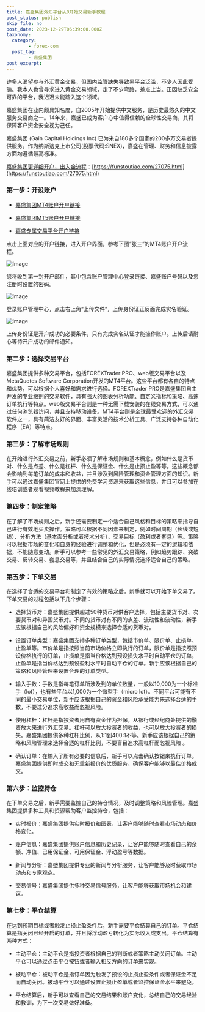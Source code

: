 ```yaml
---
title: 嘉盛集团外汇平台从0开始交易新手教程
post_status: publish
skip_file: no
post_date: 2023-12-29T06:39:00.000Z
taxonomy:
  category:
        - forex-com
  post_tag:
        - 嘉盛集团
post_excerpt: 
---
```

许多人渴望参与外汇黄金交易，但国内监管缺失导致黑平台泛滥，不少人因此受骗。我本人也曾寻求进入黄金交易领域，走了不少弯路，差点上当。正因缺乏安全可靠的平台，我迟迟未能踏入这个领域。

嘉盛集团在业内颇具知名度，自2005年开始提供中文服务，是历史最悠久的中文服务交易商之一。14年来，嘉盛已成为客户心中值得信赖的全球性交易商，其将保障客户资金安全视为己任。

嘉盛集团 (Gain Capital Holdings Inc) 已为来自180多个国家的200多万交易者提供服务。作为纳斯达克上市公司(股票代码:SNEX)，嘉盛在管理、财务和信息披露方面均遵循最高标准。

[嘉盛集团更详细开户，出入金流程](https://funstoutiao.com/27075.html)：[https://funstoutiao.com/27075.html](https://funstoutiao.com/27075.html)

### 第一步：开设账户

* [嘉盛集团MT4账户开户链接](https://s.ssgg.net/jsmt4)

* [嘉盛集团MT5账户开户链接](https://s.ssgg.net/jsmt5)

* [嘉盛专属交易平台开户链接](https://s.ssgg.net/js)

点击上面对应的开户链接，进入开户界面，参考下图“张三”的MT4账户开户流程。

![Image](https://prod-files-secure.s3.us-west-2.amazonaws.com/39ed1227-6d7d-4570-be36-9ccd4a2c4241/7a167aea-686b-400d-af59-4e18eb607a40/640.png?X-Amz-Algorithm=AWS4-HMAC-SHA256&X-Amz-Content-Sha256=UNSIGNED-PAYLOAD&X-Amz-Credential=ASIAZI2LB466TOOOPD4D%2F20250821%2Fus-west-2%2Fs3%2Faws4_request&X-Amz-Date=20250821T161308Z&X-Amz-Expires=3600&X-Amz-Security-Token=IQoJb3JpZ2luX2VjEKj%2F%2F%2F%2F%2F%2F%2F%2F%2F%2FwEaCXVzLXdlc3QtMiJIMEYCIQCMx0mUw746zKGsVyhCz9tQbDgYSg7NdGvlh11a4Fu1hgIhAIAXFF5ojAOtAgkpNUEDX30DU2cWfTJ7BWzACFIdLp%2F9KogECPH%2F%2F%2F%2F%2F%2F%2F%2F%2F%2FwEQABoMNjM3NDIzMTgzODA1IgwqDnQN0ujXi6E%2BNCoq3APF9CEsPUfL5mO7%2FYOIb5n1%2FscQGn3zWUnMMSxjVx9JUx2z%2BQbhWoPAMTetVUjcUgvNSjJsbHPQHlQlODTJYMQ33ie46oEEW%2B%2FpjpV7e8zXG3ToRE8rsPicjHV7Xa4A1%2FaSEoBobBpMgnR6aYciZeW72YYn5N%2BgNf1PADYeOBfc5jHP4cQO5fV%2BWwYEApqJdnw%2Bnh6VfiYbPEEAGoPCJXLn1XD3PpW71TNwZ%2BeK7ThcEYIZxlkfrJEkvRrPyalBP23lFg%2FJe%2BofnnjaPbmFo2G5p0Hk35R%2BNXVJLsQij5Li65qKnrQjYQ93BuWbKiPeCBby3fcv5JmV1qxM3xWdhMgoY4w9tj3wAakfi8QB730YOSaeptbCMtIcrFc4QKemafR8WWRlN7303vUhzwVOcNSZpbe7n29Fk8eI86M%2BIqBm%2B2YMwfVYIqeWpWl0s7rpvpozkN2Wv4kqiO4za1WQ%2BD5Ao2xX7KpU4Ey0oLCpSavcNdqjBw19fyQ%2BjB6Ok2GCW4Bj4s9ledo5nyyUSMWNRWBC8K6kE8U%2BsyNX1%2BqfXyHhnIzpWzXg8ugxU0%2F6pfnhnAvJd7atdhutQsCS5f1BOLVFAqQcjHv9cYkSKxkzRs8w8FGBmDRCZg8IRRiZeTCG9pzFBjqkAdxQvvC2D2UMpM96DrZOKaSJh2QWQ41pbGAYgoR28dQYHYDb1np%2BfqpelCwSYfDvBA7%2BlAS%2BEXRrIL6Ve1HZ5lgrf82MV5QQsfB3EptEptDZWBKBDg1unlR3Ig%2F7MQ7Go%2BAixWOP%2BhcAFBc9L5DbQGDWMRinFWFhBMfbVFCwiEunlwz%2Bz6H6pA9zX8MDZeIq3D8vFbz70gxSkuokyutBtaY0W9Aq&X-Amz-Signature=eaaee175bda1538d72e18fabc615770f823f79a32b1f7b656189c28696b370de&X-Amz-SignedHeaders=host&x-amz-checksum-mode=ENABLED&x-id=GetObject)

您将收到第一封开户邮件，其中包含账户管理中心登录链接、嘉盛账户号码以及您注册时设置的密码。

![Image](https://prod-files-secure.s3.us-west-2.amazonaws.com/39ed1227-6d7d-4570-be36-9ccd4a2c4241/eaa1c6b3-2877-4284-a0e1-530e222c27fb/image.png?X-Amz-Algorithm=AWS4-HMAC-SHA256&X-Amz-Content-Sha256=UNSIGNED-PAYLOAD&X-Amz-Credential=ASIAZI2LB466TOOOPD4D%2F20250821%2Fus-west-2%2Fs3%2Faws4_request&X-Amz-Date=20250821T161308Z&X-Amz-Expires=3600&X-Amz-Security-Token=IQoJb3JpZ2luX2VjEKj%2F%2F%2F%2F%2F%2F%2F%2F%2F%2FwEaCXVzLXdlc3QtMiJIMEYCIQCMx0mUw746zKGsVyhCz9tQbDgYSg7NdGvlh11a4Fu1hgIhAIAXFF5ojAOtAgkpNUEDX30DU2cWfTJ7BWzACFIdLp%2F9KogECPH%2F%2F%2F%2F%2F%2F%2F%2F%2F%2FwEQABoMNjM3NDIzMTgzODA1IgwqDnQN0ujXi6E%2BNCoq3APF9CEsPUfL5mO7%2FYOIb5n1%2FscQGn3zWUnMMSxjVx9JUx2z%2BQbhWoPAMTetVUjcUgvNSjJsbHPQHlQlODTJYMQ33ie46oEEW%2B%2FpjpV7e8zXG3ToRE8rsPicjHV7Xa4A1%2FaSEoBobBpMgnR6aYciZeW72YYn5N%2BgNf1PADYeOBfc5jHP4cQO5fV%2BWwYEApqJdnw%2Bnh6VfiYbPEEAGoPCJXLn1XD3PpW71TNwZ%2BeK7ThcEYIZxlkfrJEkvRrPyalBP23lFg%2FJe%2BofnnjaPbmFo2G5p0Hk35R%2BNXVJLsQij5Li65qKnrQjYQ93BuWbKiPeCBby3fcv5JmV1qxM3xWdhMgoY4w9tj3wAakfi8QB730YOSaeptbCMtIcrFc4QKemafR8WWRlN7303vUhzwVOcNSZpbe7n29Fk8eI86M%2BIqBm%2B2YMwfVYIqeWpWl0s7rpvpozkN2Wv4kqiO4za1WQ%2BD5Ao2xX7KpU4Ey0oLCpSavcNdqjBw19fyQ%2BjB6Ok2GCW4Bj4s9ledo5nyyUSMWNRWBC8K6kE8U%2BsyNX1%2BqfXyHhnIzpWzXg8ugxU0%2F6pfnhnAvJd7atdhutQsCS5f1BOLVFAqQcjHv9cYkSKxkzRs8w8FGBmDRCZg8IRRiZeTCG9pzFBjqkAdxQvvC2D2UMpM96DrZOKaSJh2QWQ41pbGAYgoR28dQYHYDb1np%2BfqpelCwSYfDvBA7%2BlAS%2BEXRrIL6Ve1HZ5lgrf82MV5QQsfB3EptEptDZWBKBDg1unlR3Ig%2F7MQ7Go%2BAixWOP%2BhcAFBc9L5DbQGDWMRinFWFhBMfbVFCwiEunlwz%2Bz6H6pA9zX8MDZeIq3D8vFbz70gxSkuokyutBtaY0W9Aq&X-Amz-Signature=df6ef87e2f2773211f567a5e9849742b789469d9fb2c3be04b883f62a4db22de&X-Amz-SignedHeaders=host&x-amz-checksum-mode=ENABLED&x-id=GetObject)

登录账户管理中心，点击右上角“上传文件”，上传身份证正反面完成实名验证。

![Image](https://prod-files-secure.s3.us-west-2.amazonaws.com/39ed1227-6d7d-4570-be36-9ccd4a2c4241/54090639-09fc-46b4-a135-e0289f707147/image.png?X-Amz-Algorithm=AWS4-HMAC-SHA256&X-Amz-Content-Sha256=UNSIGNED-PAYLOAD&X-Amz-Credential=ASIAZI2LB466TOOOPD4D%2F20250821%2Fus-west-2%2Fs3%2Faws4_request&X-Amz-Date=20250821T161308Z&X-Amz-Expires=3600&X-Amz-Security-Token=IQoJb3JpZ2luX2VjEKj%2F%2F%2F%2F%2F%2F%2F%2F%2F%2FwEaCXVzLXdlc3QtMiJIMEYCIQCMx0mUw746zKGsVyhCz9tQbDgYSg7NdGvlh11a4Fu1hgIhAIAXFF5ojAOtAgkpNUEDX30DU2cWfTJ7BWzACFIdLp%2F9KogECPH%2F%2F%2F%2F%2F%2F%2F%2F%2F%2FwEQABoMNjM3NDIzMTgzODA1IgwqDnQN0ujXi6E%2BNCoq3APF9CEsPUfL5mO7%2FYOIb5n1%2FscQGn3zWUnMMSxjVx9JUx2z%2BQbhWoPAMTetVUjcUgvNSjJsbHPQHlQlODTJYMQ33ie46oEEW%2B%2FpjpV7e8zXG3ToRE8rsPicjHV7Xa4A1%2FaSEoBobBpMgnR6aYciZeW72YYn5N%2BgNf1PADYeOBfc5jHP4cQO5fV%2BWwYEApqJdnw%2Bnh6VfiYbPEEAGoPCJXLn1XD3PpW71TNwZ%2BeK7ThcEYIZxlkfrJEkvRrPyalBP23lFg%2FJe%2BofnnjaPbmFo2G5p0Hk35R%2BNXVJLsQij5Li65qKnrQjYQ93BuWbKiPeCBby3fcv5JmV1qxM3xWdhMgoY4w9tj3wAakfi8QB730YOSaeptbCMtIcrFc4QKemafR8WWRlN7303vUhzwVOcNSZpbe7n29Fk8eI86M%2BIqBm%2B2YMwfVYIqeWpWl0s7rpvpozkN2Wv4kqiO4za1WQ%2BD5Ao2xX7KpU4Ey0oLCpSavcNdqjBw19fyQ%2BjB6Ok2GCW4Bj4s9ledo5nyyUSMWNRWBC8K6kE8U%2BsyNX1%2BqfXyHhnIzpWzXg8ugxU0%2F6pfnhnAvJd7atdhutQsCS5f1BOLVFAqQcjHv9cYkSKxkzRs8w8FGBmDRCZg8IRRiZeTCG9pzFBjqkAdxQvvC2D2UMpM96DrZOKaSJh2QWQ41pbGAYgoR28dQYHYDb1np%2BfqpelCwSYfDvBA7%2BlAS%2BEXRrIL6Ve1HZ5lgrf82MV5QQsfB3EptEptDZWBKBDg1unlR3Ig%2F7MQ7Go%2BAixWOP%2BhcAFBc9L5DbQGDWMRinFWFhBMfbVFCwiEunlwz%2Bz6H6pA9zX8MDZeIq3D8vFbz70gxSkuokyutBtaY0W9Aq&X-Amz-Signature=52137d775cf096149b0893d5b581d6e997fa2a65c828bbc06ccd3fb272a77d33&X-Amz-SignedHeaders=host&x-amz-checksum-mode=ENABLED&x-id=GetObject)

上传身份证是开户成功的必要条件，只有完成实名认证才能操作账户。上传后请耐心等待开户成功的邮件通知。

### 第二步：选择交易平台

嘉盛集团提供多种交易平台，包括FOREXTrader PRO、web版交易平台以及MetaQuotes Software Corporation开发的MT4平台。这些平台都有各自的特点和优势，可以根据个人喜好和需求进行选择。FOREXTrader PRO是嘉盛集团自主开发的专业级别的交易软件，具有强大的图表分析功能、自定义指标和策略、高速订单执行等特点。web版交易平台则是一种无需下载安装的在线交易方式，可以通过任何浏览器访问，并且支持移动设备。MT4平台则是全球最受欢迎的外汇交易软件之一，具有简洁友好的界面、丰富灵活的技术分析工具、广泛支持各种自动化程序（EA）等特点。

### 第三步：了解市场规则

在开始进行外汇交易之前，新手必须了解市场规则和基本概念，例如什么是货币对、什么是点差、什么是杠杆、什么是保证金、什么是止损止盈等等。这些概念都会影响到每笔订单的成本和收益，并且涉及到风险管理和资金管理方面的知识。新手可以通过嘉盛集团官网上提供的免费学习资源来获取这些信息，并且可以参加在线培训或者观看视频教程来加深理解。

### 第四步：制定策略

在了解了市场规则之后，新手还需要制定一个适合自己风格和目标的策略来指导自己进行有效地买卖操作。策略可以根据不同因素来制定，例如时间周期（长线或短线）、分析方法（基本面分析或者技术分析）、交易目标（盈利或者套息）等。策略可以根据市场的变化和自身的经验进行调整和优化，但是必须有一定的逻辑和依据，不能随意变动。新手可以参考一些常见的外汇交易策略，例如趋势跟踪、突破交易、反转交易、套息交易等，并且结合自己的实际情况选择适合自己的策略。

### 第五步：下单交易

在选择了合适的交易平台和制定了有效的策略之后，新手就可以开始下单交易了。下单交易的过程包括以下几个步骤：

* 选择货币对：嘉盛集团提供超过50种货币对供客户选择，包括主要货币对、次要货币对和异国货币对。不同的货币对有不同的点差、流动性和波动性，新手应该根据自己的风险偏好和资金规模来选择合适的货币对。

* 设置订单类型：嘉盛集团支持多种订单类型，包括市价单、限价单、止损单、止盈单等。市价单是指按照当前市场价格立即执行的订单，限价单是指按照预设价格执行的订单，止损单是指当价格达到预设损失水平时自动平仓的订单，止盈单是指当价格达到预设盈利水平时自动平仓的订单。新手应该根据自己的策略和风险管理来设置合理的订单类型。

* 输入手数：手数是指每笔订单所涉及到的单位数量，一般以10,000为一个标准手（lot），也有些平台以1,000为一个微型手（micro lot）。不同平台可能有不同的最小交易单位，新手应该根据自己的资金和风险承受能力来选择合适的手数，不要过分追求高收益而忽视风险。

* 使用杠杆：杠杆是指投资者用自有资金作为担保，从银行或经纪商处提供的融资放大来进行外汇交易。杠杆可以放大投资者的收益，也可以放大投资者的损失。嘉盛集团提供多种杠杆比例，从1:1到400:1不等。新手应该根据自己的策略和风险管理来选择合适的杠杆比例，不要盲目追求高杠杆而忽视风险 。

* 确认订单：在输入了所有必要的信息后，新手可以点击确认按钮来执行订单。嘉盛集团提供即时成交和无重新报价的优质服务，确保客户能够以最佳价格成交。

### 第六步：监控持仓

在下单交易之后，新手需要监控自己的持仓情况，及时调整策略和风险管理。嘉盛集团提供多种工具和资源帮助客户监控持仓，包括：

* 实时报价：嘉盛集团提供实时报价和图表，让客户能够随时查看市场动态和价格变化。

* 账户信息：嘉盛集团提供账户信息和历史记录，让客户能够随时查看自己的余额、净值、已用保证金、可用保证金、浮动盈亏等数据。

* 新闻与分析：嘉盛集团提供专业的新闻与分析服务，让客户能够及时获取市场动态和专家观点。

* 交易信号：嘉盛集团提供多种交易信号服务，让客户能够获取市场机会和建议。

### 第七步：平仓结算

在达到预期目标或者触发止损止盈条件后，新手需要平仓结算自己的订单。平仓结算是指关闭已经开启的订单，并且将浮动盈亏转化为实际收入或支出。平仓结算有两种方式：

* 主动平仓：主动平仓是指投资者根据自己的判断或者策略主动关闭订单。主动平仓可以通过点击平仓按钮或者输入相反方向的订单来实现。

* 被动平仓：被动平仓是指订单因为触发了预设的止损止盈条件或者保证金不足而自动关闭。被动平仓可以通过设置止损止盈单或者监控保证金水平来避免。

* 平仓结算后，新手可以查看自己的交易结果和账户变化，总结自己的交易经验和教训，为下一次交易做好准备。